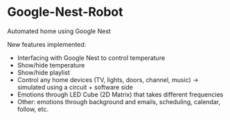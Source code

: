 # Google-Nest-Robot
Automated home using Google Nest

New features implemented:

* Interfacing with Google Nest to control temperature
* Show/hide temperature
* Show/hide playlist
* Control any home devices (TV, lights, doors, channel, music) -> simulated using a circuit + software side
* Emotions through LED Cube (2D Matrix) that takes different frequencies
* Other: emotions through background and emails, scheduling, calendar, follow, etc.

